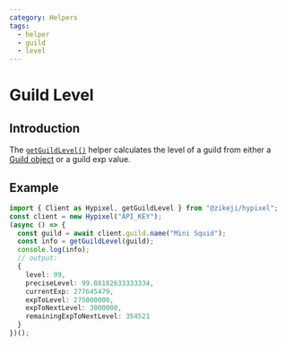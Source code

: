```yaml
---
category: Helpers
tags:
  - helper
  - guild
  - level
---
```

# Guild Level

## Introduction

The [<code class="language-javascript"><span class="token function">getGuildLevel</span><span class="token punctuation">(</span><span class="token punctuation">)</span></code>](/ts-api/modules/helpers_guildlevel/#getguildlevel) helper calculates the level of a guild from either a [Guild object](/ts-api/interfaces/types/api.components.schemas.guild/#hierarchy) or a guild exp value.

## Example

```typescript
import { Client as Hypixel, getGuildLevel } from "@zikeji/hypixel";
const client = new Hypixel("API_KEY");
(async () => {
  const guild = await client.guild.name("Mini Squid");
  const info = getGuildLevel(guild);
  console.log(info);
  // output:
  {
    level: 99,
    preciseLevel: 99.88182633333334,
    currentExp: 277645479,
    expToLevel: 275000000,
    expToNextLevel: 3000000,
    remainingExpToNextLevel: 354521
  }
})();
```